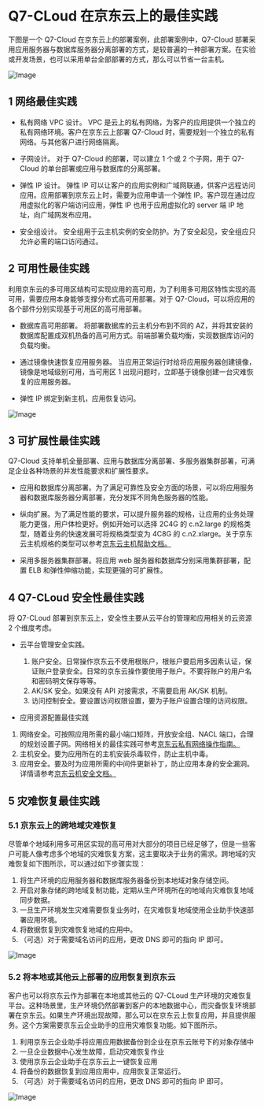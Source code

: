 # Q7-CLoud 在京东云上的最佳实践

下图是一个 Q7-Cloud 在京东云上的部署案例，此部署案例中，Q7-Cloud 部署采用应用服务器与数据库服务器分离部署的方式，是较普遍的一种部署方案。在实验或开发场景，也可以采用单台全部部署的方式，那么可以节省一台主机。

![Image](../../../image/JDCloud-WhitePaper/JDCloud-WhitePaper-Best-Practice-with-QiTongZhiNeng-Smart-Manufacturing/Q7-Cloud-Case-Study.jpg)

## 1 网络最佳实践 

- 私有网络 VPC 设计。 
VPC 是云上的私有网络，为客户的应用提供一个独立的私有网络环境。客户在京东云上部署 Q7-Cloud 时，需要规划一个独立的私有网络。与其他客户进行网络隔离。 

- 子网设计。 
对于 Q7-Cloud 的部署，可以建立 1 个或 2 个子网，用于 Q7-Cloud 的单台部署或应用与数据库的分离部署。 

- 弹性 IP 设计。
弹性 IP 可以让客户的应用实例和广域网联通，供客户远程访问应用。应用部署到京东云上时，需要为应用申请一个弹性 IP。客户现在通过应用虚拟化的客户端访问应用，弹性 IP 也用于应用虚拟化的 server 端 IP 地址，向广域网发布应用。 

- 安全组设计。
安全组用于云主机实例的安全防护。为了安全起见，安全组应只允许必需的端口访问通过。 


## 2 可用性最佳实践

利用京东云的多可用区结构可实现应用的高可用，为了利用多可用区特性实现的高可用，需要应用本身能够支撑分布式高可用部署。对于 Q7-Cloud，可以将应用的各个部件分别实现基于可用区的高可用部署。 
- 数据库高可用部署。
将部署数据库的云主机分布到不同的 AZ，并将其安装的数据库配置成双机热备的高可用方式。前端部署负载均衡，实现数据库访问的负载均衡。 

-	通过镜像快速恢复应用服务器。
当应用正常运行时给将应用服务器创建镜像，镜像是地域级别可用，当可用区 1 出现问题时，立即基于镜像创建一台灾难恢复的应用服务器。 

-	弹性 IP 绑定到新主机，应用恢复访问。

![Image](../../../image/JDCloud-WhitePaper/JDCloud-WhitePaper-Best-Practice-with-QiTongZhiNeng-Smart-Manufacturing/Q7-Cloud-Case-Study-AG.jpg)

## 3 可扩展性最佳实践

Q7-Cloud 支持单机全量部署、应用与数据库分离部署、多服务器集群部署，可满足企业各种场景的并发性能要求和扩展性要求。 

- 应用和数据库分离部署。为了满足可靠性及安全方面的场景，可以将应用服务器和数据库服务器分离部署，充分发挥不同角色服务器的性能。 

-	纵向扩展。为了满足性能的要求，可以提升服务器的规格，让应用的业务处理能力更强，用户体检更好。例如开始可以选择 2C4G 的 c.n2.large 的规格类型，随着业务的快速发展可将规格类型变为 4C8G 的 c.n2.xlarge。关于京东云主机规格的类型可以参考[京东云主机帮助文档。](https://docs.jdcloud.com/cn/virtual-machines/instance-type-family)  

-	采用多服务器集群部署。将应用 web 服务器和数据库分别采用集群部署，配置 ELB 和弹性伸缩功能，实现更强的可扩展性。

## 4 Q7-CLoud 安全性最佳实践

将 Q7-CLoud 部署到京东云上，安全性主要从云平台的管理和应用相关的云资源 2 个维度考虑。 

- 云平台管理安全实践。 

  1. 账户安全。日常操作京东云不使用根账户，根账户要启用多因素认证，保证账户登录安全。日常的京东云操作要使用子账户。不要将账户的用户名和密码明文保存等等。 
  2. AK/SK 安全。如果没有 API 对接需求，不需要启用 AK/SK 机制。 
  3. 访问控制安全。要设置访问权限设置，要为子账户设置合理的访问权限。 
  
- 应用资源配置最佳实践 

1. 网络安全。可按照应用所需的最小端口矩阵，开放安全组、NACL 端口，合理的规划设置子网。网络相关的最佳实践可参考[京东云私有网络操作指南。](https://docs.jdcloud.com/cn/virtual-private-cloud/security-group-configuration) 
2. 主机安全。要为应用所在的主机安装杀毒软件，防止主机中毒。 
3. 应用安全。要及时为应用所需的中间件更新补丁，防止应用本身的安全漏洞。详情请参考[京东云机安全文档。](https://docs.jdcloud.com/cn/endpoint-security/product-overview)

## 5 灾难恢复最佳实践

### 5.1 京东云上的跨地域灾难恢复

尽管单个地域利用多可用区实现的高可用对大部分的项目已经足够了，但是一些客户可能人像考虑多个地域的灾难恢复方案，这主要取决于业务的需求。跨地域的灾难恢复如下图所示，可以通过如下步骤实现： 

1. 将生产环境的应用服务器和数据库服务器备份到本地域对象存储空间。 
2. 开启对象存储的跨地域复制功能，定期从生产环境所在的地域向灾难恢复地域同步数据。 
3. 一旦生产环境发生灾难需要恢复业务时，在灾难恢复地域使用企业助手快速部署应用环境。 
4. 将数据恢复到灾难恢复地域的应用中。 
5. （可选）对于需要域名访问的应用，更改 DNS 即可的指向 IP 即可。 

![Image](../../../image/JDCloud-WhitePaper/JDCloud-WhitePaper-Best-Practice-with-QiTongZhiNeng-Smart-Manufacturing/Q7-Cloud-Case-Study-Recovery.jpg)

### 5.2 将本地或其他云上部署的应用恢复到京东云 

客户也可以将京东云作为部署在本地或其他云的 Q7-CLoud 生产环境的灾难恢复平台。这种场景里，生产环境仍然部署到客户的本地数据中心，而灾备恢复环境部署在京东云。如果生产环境出现故障，那么可以在京东云上恢复应用，并且提供服务。这个方案需要京东云企业助手的应用灾难恢复功能。如下图所示。 

1. 利用京东云企业助手将应用应用数据备份到企业在京东云账号下的对象存储中 
2. 一旦企业数据中心发生故障，启动灾难恢复作业 
3. 使用京东云企业助手在京东云上一键恢复应用 
4. 将备份的数据恢复到应用应用中，应用恢复正常运行。 
5. （可选）对于需要域名访问的应用，更改 DNS 即可的指向 IP 即可。

![Image](../../../image/JDCloud-WhitePaper/JDCloud-WhitePaper-Best-Practice-with-QiTongZhiNeng-Smart-Manufacturing/Q7-Cloud-Case-Study-Recovery2.png)






